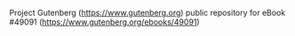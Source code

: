 Project Gutenberg (https://www.gutenberg.org) public repository for eBook #49091 (https://www.gutenberg.org/ebooks/49091)
